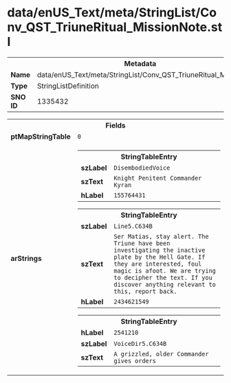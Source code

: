 <h1>data/enUS_Text/meta/StringList/Conv_QST_TriuneRitual_MissionNote.stl</h1><table><tr><th colspan="100%">Metadata</th></tr><tr><td><b>Name</b></td><td>data/enUS_Text/meta/StringList/Conv_QST_TriuneRitual_MissionNote.stl</td></tr><tr><td><b>Type</b></td><td>StringListDefinition</td></tr><tr><td><b>SNO ID</b></td><td>1335432</td></tr></table>

<table><tr><th colspan="100%">Fields</th></tr><tr><td><b>ptMapStringTable</b></td><td><code>0</code></td></tr><tr><td><b>arStrings</b></td><td><table><tr><th colspan="100%">StringTableEntry</th></tr><tr><td><b>szLabel</b></td><td><code>DisembodiedVoice</code></td></tr><tr><td><b>szText</b></td><td><code>Knight Penitent Commander Kyran </code></td></tr><tr><td><b>hLabel</b></td><td><code>155764431</code></td></tr></table>


<table><tr><th colspan="100%">StringTableEntry</th></tr><tr><td><b>szLabel</b></td><td><code>Line5.C634B</code></td></tr><tr><td><b>szText</b></td><td><code>Ser Matias, stay alert. The Triune have been investigating the inactive plate by the Hell Gate. If they are interested, foul magic is afoot. We are trying to decipher the text. If you discover anything relevant to this, report back.</code></td></tr><tr><td><b>hLabel</b></td><td><code>2434621549</code></td></tr></table>


<table><tr><th colspan="100%">StringTableEntry</th></tr><tr><td><b>hLabel</b></td><td><code>2541210</code></td></tr><tr><td><b>szLabel</b></td><td><code>VoiceDir5.C634B</code></td></tr><tr><td><b>szText</b></td><td><code>A grizzled, older Commander gives orders</code></td></tr></table>


</td></tr></table>

